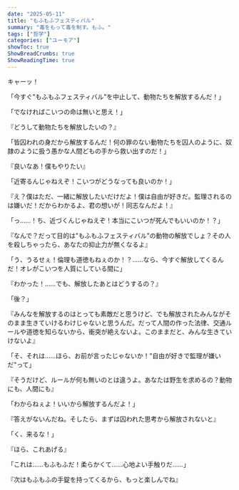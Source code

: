 ```yaml
---
date: "2025-05-11"
title: "もふもふフェスティバル"
summary: "毒をもって毒を制す。もふ。"
tags: ["哲学"]
categories: ["ユーモア"]
showToc: true
ShowBreadCrumbs: true
ShowReadingTime: true
---
```


キャーッ！

「今すぐ"もふもふフェスティバル"を中止して、動物たちを解放するんだ！」

「でなければこいつの命は無いと思え！」

『どうして動物たちを解放したいの？』

「皆囚われの身だから解放するんだ！何の罪のない動物たちを囚人のように、奴隷のように扱う愚かな人間どもの手から救い出すのだ！」

『良いなあ！僕もやりたい』

「近寄るんじゃねえぞ！こいつがどうなっても良いのか！」

『え？僕はただ、一緒に解放したいだけだよ！僕は自由が好きだ。監理されるのは嫌いだ！だからわかるよ、君の想いが！同志なんだよ！』

「っ……！ち、近づくんじゃねえぞ！本当にこいつが死んでもいいのか！？」

『なんで？だって目的は"もふもふフェスティバル"の動物の解放でしょ？その人を殺しちゃったら、あなたの抑止力が無くなるよ』

「う、うるせぇ！倫理も道徳もねぇのか！？……なら、今すぐ解放してくるんだ！オレがこいつを人質にしている間に」

『わかった！……でも、解放したあとはどうするの？』

「後？」

『みんなを解放するのはとっても素敵だと思うけど、でも解放されたみんながそのまま生きていけるわけじゃないと思うんだ。だって人間の作った法律、交通ルールや道徳を知らないから、衝突が絶えないよ。このままだと、みんな生きていけないよ』

「そ、それは……ほら、お前が言ったじゃないか！"自由が好きで監理が嫌いだ"って」

『そうだけど、ルールが何も無いのとは違うよ。あなたは野生を求めるの？動物にも、人間にも』

「わからねぇよ！いいから解放するんだよ！」

『答えがないんだね。そしたら、まずは囚われた思考から解放されないと』

「く、来るな！」

『ほら、これあげる』

「これは……もふもふだ！柔らかくて……心地よい手触りだ……」

『次はもふもふの手錠を持ってくるから、もっと楽しんでね』